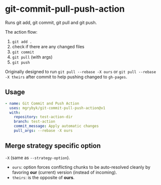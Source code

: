 # git-commit-pull-push-action

Runs git add, git commit, git pull and git push.

The action flow:

1. `git add .`
2. check if there are any changed files
3. `git commit`
4. `git pull` (with args)
5. `git push`

Originally designed to run `git pull --rebase -X ours` or `git pull --rebase -X theirs` after commit to help pushing changed to `gh-pages`.

## Usage

```yaml
- name: Git Commit and Push Action
  uses: mgrybyk/git-commit-pull-push-action@v1
  with:
    repository: test-action-dir
    branch: test-action
    commit_message: Apply automatic changes
    pull_args: --rebase -X ours
```

## Merge strategy specific option

`-X` (same as `--strategy-option`).

- `ours`: option forces conflicting chunks to be auto-resolved cleanly by favoring **our** (current) version (instead of incoming). 
- `theirs`:  is the opposite of **ours**. 
